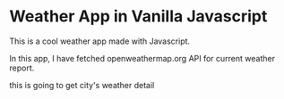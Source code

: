 # Weather App in Vanilla Javascript

This is a cool weather app made with Javascript.

In this app, I have fetched openweathermap.org API for current weather report.

this is going to get city's weather detail
